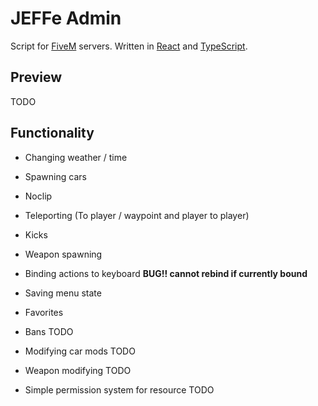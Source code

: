 # JEFFe Admin
Script for [FiveM](https://fivem.net/) servers.
Written in [React](https://reactjs.org/) and [TypeScript](https://www.typescriptlang.org/).

## Preview

TODO

## Functionality

* Changing weather / time
* Spawning cars
* Noclip 
* Teleporting (To player / waypoint and player to player)
* Kicks
* Weapon spawning
* Binding actions to keyboard  **BUG!! cannot rebind if currently bound**
* Saving menu state
* Favorites


* Bans TODO
* Modifying car mods TODO
* Weapon modifying TODO
* Simple permission system for resource TODO
